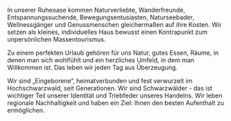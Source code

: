 In unserer Ruheoase kommen Naturverliebte, Wanderfreunde, Entspannungssuchende, Bewegungsentusiasten, Naturseebader, Wellnessgänger und Genussmenschen gleichermaßen auf ihre Kosten. Wir setzen als kleines, individuelles Haus bewusst einen Kontrapunkt zum unpersönlichen Massentourismus.

Zu einem perfekten Urlaub gehören für uns Natur, gutes Essen, Räume, in denen man sich wohlfühlt und ein herzliches Umfeld, in dem man Willkommen ist. Das leben wir jeden Tag aus Überzeugung.

Wir sind „Eingeborene“, heimatverbunden und fest verwurzelt im Hochschwarzwald, seit Generationen. Wir sind Schwarzwälder - das ist wichtiger Teil unserer Identität und Triebfeder unseres Handelns. Wir leben regionale Nachhaltigkeit und haben ein Ziel: Ihnen den besten Aufenthalt zu ermöglichen.
